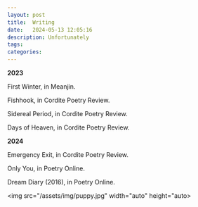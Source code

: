 ```yaml
---
layout: post
title:  Writing
date:   2024-05-13 12:05:16
description: Unfortunately
tags: 
categories: 
---
```


__2023__

First Winter, in Meanjin.

Fishhook, in Cordite Poetry Review.

Sidereal Period, in Cordite Poetry Review.

Days of Heaven, in Cordite Poetry Review.

__2024__

Emergency Exit, in Cordite Poetry Review.

Only You, in Poetry Online.

Dream Diary (2016), in Poetry Online.

<img src="/assets/img/puppy.jpg" width="auto" height="auto>